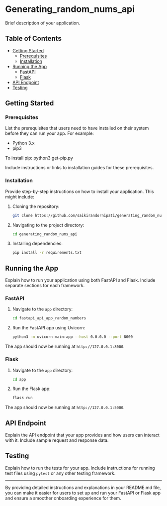 

# Generating_random_nums_api



Brief description of your application.

## Table of Contents
- [Getting Started](#getting-started)
  - [Prerequisites](#prerequisites)
  - [Installation](#installation)
- [Running the App](#running-the-app)
  - [FastAPI](#fastapi)
  - [Flask](#flask)
- [API Endpoint](#api-endpoint)
- [Testing](#testing)

## Getting Started

### Prerequisites

List the prerequisites that users need to have installed on their system before they can run your app. For example:

- Python 3.x
- pip3

To install pip:
python3 get-pip.py


Include instructions or links to installation guides for these prerequisites.

### Installation

Provide step-by-step instructions on how to install your application. This might include:

1. Cloning the repository:
   ```bash
   git clone https://github.com/saikirandornipati/generating_random_nums_api.git
   ```

2. Navigating to the project directory:
   ```bash
   cd generating_random_nums_api
   ```

3. Installing dependencies:
   ```bash
   pip install -r requirements.txt
   ```

## Running the App

Explain how to run your application using both FastAPI and Flask. Include separate sections for each framework.

### FastAPI

1. Navigate to the `app` directory:
   ```bash
   cd fastapi_api_app_random_numbers
   ```

2. Run the FastAPI app using Uvicorn:
   ```bash
   python3 -m uvicorn main:app --host 0.0.0.0 --port 8000
   ```

The app should now be running at `http://127.0.0.1:8000`.

### Flask

1. Navigate to the `app` directory:
   ```bash
   cd app
   ```

2. Run the Flask app:
   ```bash
   flask run
   ```

The app should now be running at `http://127.0.0.1:5000`.

## API Endpoint

Explain the API endpoint that your app provides and how users can interact with it. Include sample request and response data.

## Testing

Explain how to run the tests for your app. Include instructions for running test files using `pytest` or any other testing framework.


---

By providing detailed instructions and explanations in your README.md file, you can make it easier for users to set up and run your FastAPI or Flask app and ensure a smoother onboarding experience for them.
